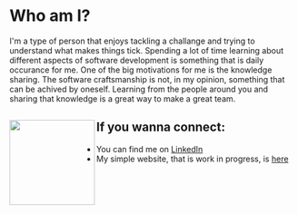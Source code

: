 # Who am I?

I'm a type of person that enjoys tackling a challange and trying to understand what makes things tick. Spending a lot of time learning about different aspects of software development is something that is daily occurance for me. One of the big motivations for me is the knowledge sharing. The software craftsmanship is not, in my opinion, something that can be achived by oneself. Learning from the people around you and sharing that knowledge is a great way to make a great team.

## If you wanna connect: <img align="left" width="150" height="150" src="https://github.com/DeanMilojevic/DeanMilojevic/blob/master/images/octocat.png?raw=true" />  

- You can find me on [LinkedIn](https://www.linkedin.com/in/deanmilojevic/)
- My simple website, that is work in progress, is [here](https://deanmilojevic.com/)
